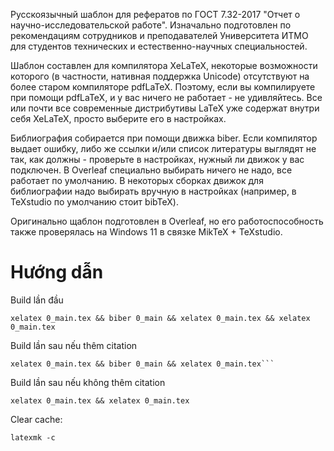 Русскоязычный шаблон для рефератов по ГОСТ 7.32-2017 "Отчет о научно-исследовательской работе". Изначально подготовлен по рекомендациям сотрудников и преподавателей Университета ИТМО для студентов технических и естественно-научных специальностей. 

Шаблон составлен для компилятора XeLaTeX, некоторые возможности которого (в частности, нативная поддержка Unicode) отсутствуют на более старом компиляторе pdfLaTeX. Поэтому, если вы компилируете при помощи pdfLaTeX, и у вас ничего не работает - не удивляйтесь. Все или почти все современные дистрибутивы LaTeX уже содержат внутри себя XeLaTeX, просто выберите его в настройках.

Библиография собирается при помощи движка biber. Если компилятор выдает ошибку, либо же ссылки и/или список литературы выглядят не так, как должны - проверьте в настройках, нужный ли движок у вас подключен. В Overleaf специально выбирать ничего не надо, все работает по умолчанию. В некоторых сборках движок для библиографии надо выбирать вручную в настройках (например, в TeXstudio по умолчанию стоит bibTeX).

Оригинально щаблон подготовлен в Overleaf, но его работоспособность также проверялась на Windows 11 в связке MikTeX + TeXstudio.

# Hướng dẫn
Build lần đầu
```
xelatex 0_main.tex && biber 0_main && xelatex 0_main.tex && xelatex 0_main.tex
```

Build lần sau nếu thêm citation
```
xelatex 0_main.tex && biber 0_main && xelatex 0_main.tex```
```

Build lần sau nếu không thêm citation
```
xelatex 0_main.tex && xelatex 0_main.tex
```

Clear cache:
```
latexmk -c
```